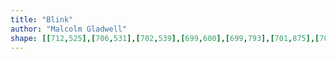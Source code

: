 ```yaml
---
title: "Blink"
author: "Malcolm Gladwell"
shape: [[712,525],[706,531],[702,539],[699,600],[699,793],[701,875],[701,1388],[703,1394],[707,1398],[712,1400],[791,1397],[816,1389],[819,1386],[821,1380],[820,1302],[822,1295],[818,713],[819,543],[816,536],[812,532],[800,529],[723,527],[715,525]]
---
```

